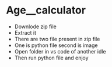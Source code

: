 # Age__calculator
- Downlode zip file 
- Extract it
- There are two file present in zip file
- One is python file second is image
- Open folder in vs code of another idle
- Then run python file and enjoy

